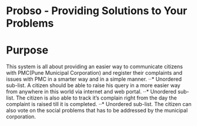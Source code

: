 # Probso - Providing Solutions to Your Problems

# Purpose

This system is all about providing an easier way to communicate citizens with
PMC(Pune Municipal Corporation) and register their complaints and issues with PMC in a smarter way and in a
simple manner.
⋅⋅* Unordered sub-list. 
A citizen should be able to raise his query in a more easier way from
anywhere in this world via internet and web portal.
⋅⋅* Unordered sub-list. 
The citizen is also able to track it’s complain right from the day the complaint
is raised till it is completed.
⋅⋅* Unordered sub-list. 
The citizen can also vote on the social problems that has to be addressed by
the municipal corporation.


